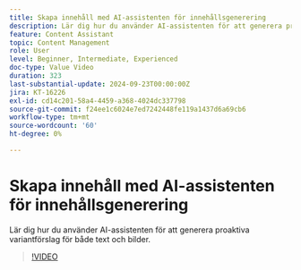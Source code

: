 ```yaml
---
title: Skapa innehåll med AI-assistenten för innehållsgenerering
description: Lär dig hur du använder AI-assistenten för att generera proaktiva variantförslag för både text och bilder.
feature: Content Assistant
topic: Content Management
role: User
level: Beginner, Intermediate, Experienced
doc-type: Value Video
duration: 323
last-substantial-update: 2024-09-23T00:00:00Z
jira: KT-16226
exl-id: cd14c201-58a4-4459-a368-4024dc337798
source-git-commit: f24ee1c6024e7ed7242448fe119a1437d6a69cb6
workflow-type: tm+mt
source-wordcount: '60'
ht-degree: 0%

---
```


# Skapa innehåll med AI-assistenten för innehållsgenerering

Lär dig hur du använder AI-assistenten för att generera proaktiva variantförslag för både text och bilder.

>[!VIDEO](https://video.tv.adobe.com/v/3434639/?learn=on&captions=swe)
